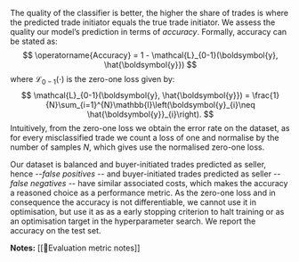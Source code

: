 
The quality of the classifier is better, the higher the share of trades is where the predicted trade initiator equals the true trade initiator. We assess the quality our model’s prediction in terms of *accuracy*. Formally, accuracy can be stated as:
$$
\operatorname{Accuracy} = 1 - \mathcal{L}_{0-1}(\boldsymbol{y}, \hat{\boldsymbol{y}})
$$
where $\mathcal{L}_{0-1}(\cdot)$ is the zero-one loss given by:
$$
 \mathcal{L}_{0-1}(\boldsymbol{y}, \hat{\boldsymbol{y}}) = \frac{1}{N}\sum_{i=1}^{N}\mathbb{I}\left(\boldsymbol{y}_{i}\neq \hat{\boldsymbol{y}}_{i}\right).
$$Intuitively, from the  zero-one loss we obtain the error rate on the dataset, as for every misclassified trade we count a loss of  one and normalise by the number of samples $N$, which gives use the normalised zero-one loss.

Our dataset is balanced and buyer-initiated trades predicted as seller, hence --*false positives* -- and buyer-initiated trades predicted as seller -- *false negatives* -- have similar associated costs, which makes the accuracy a reasoned choice as a performance metric. As the zero-one loss and in consequence the accuracy is not differentiable, we cannot use it in optimisation, but use it as as a early stopping criterion to halt training or as an optimisation target in the hyperparameter search. We report the accuracy on the test set.

**Notes:**
[[🧭Evaluation metric notes]]